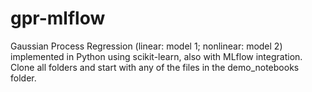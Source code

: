 # gpr-mlflow
Gaussian Process Regression (linear: model 1; nonlinear: model 2) implemented in Python using scikit-learn, also with MLflow integration. Clone all folders and start with any of the files in the demo_notebooks folder.
